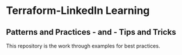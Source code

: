 # Terraform-LinkedIn Learning
## Patterns and Practices - and - Tips and Tricks

This repository is the work through examples for best practices.

